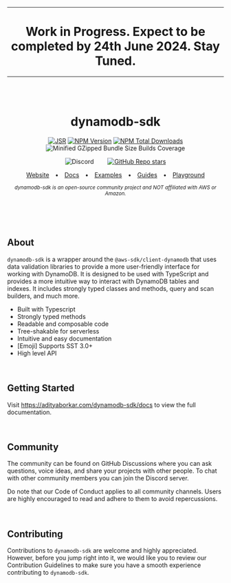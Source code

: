 <div align="center">
<!--  -->
<br/>
<br/>
<hr/>
<h1>Work in Progress. Expect to be completed by 24th June 2024. Stay Tuned.
</h1>
<hr/>
<!--  -->

<br/>
<br/>

<h1>dynamodb-sdk</h1>


[![JSR](https://jsr.io/badges/@dynamodb/sdk)](https://jsr.io/@dynamodb/sdk) [![NPM Version](https://img.shields.io/npm/v/dynamodb-sdk)](https://npmjs.com/package/dynamodb-sdk) [![NPM Total Downloads](https://img.shields.io/npm/d18m/dynamodb-sdk)]((https://npmjs.com/package/dynamodb-sdk)) ![Minified GZipped Bundle Size](https://badgen.net/bundlephobia/minzip/dynamodb-sdk) Builds Coverage

![Discord](https://img.shields.io/discord/server-id)
&emsp;&emsp;[![GitHub Repo stars](https://img.shields.io/github/stars/adityaborkar/dynamodb-sdk)](https://github.com/adityaborkar/dynamodb-sdk)

[Website](https://adityaborkar.com/dynamodb-sdk)&emsp;•&emsp;[Docs](https://adityaborkar.com/dynamodb-sdk/docs)&emsp;•&emsp;[Examples](https://adityaborkar.com/dynamodb-sdk/guides)&emsp;•&emsp;[Guides](https://adityaborkar.com/dynamodb-sdk/guides)&emsp;•&emsp;[Playground](https://adityaborkar.com/dynamodb-sdk/playround)

<sub><em>
dynamodb-sdk is an open-source community project and NOT affiliated with AWS or Amazon.
</em></sub>

<br/>
<br/>
<br/>

</div>


## About

`dynamodb-sdk` is a wrapper around the `@aws-sdk/client-dynamodb` that uses data validation libraries to provide a more user-friendly interface for working with DynamoDB. It is designed to be used with TypeScript and provides a more intuitive way to interact with DynamoDB tables and indexes. It includes strongly typed classes and methods, query and scan builders, and much more.


- Built with Typescript
- Strongly typed methods
- Readable and composable code
- Tree-shakable for serverless
- Intuitive and easy documentation
- [Emoji] Supports SST 3.0+
- High level API

<br/>

## Getting Started

Visit https://adityaborkar.com/dynamodb-sdk/docs to view the full documentation.

<br/>

## Community

The community can be found on GitHub Discussions where you can ask questions, voice ideas, and share your projects with other people. To chat with other community members you can join the Discord server.

Do note that our Code of Conduct applies to all community channels. Users are highly encouraged to read and adhere to them to avoid repercussions.

<br/>

## Contributing

Contributions to `dynamodb-sdk` are welcome and highly appreciated. However, before you jump right into it, we would like you to review our Contribution Guidelines to make sure you have a smooth experience contributing to `dynamodb-sdk`.

<!--
<br/>

## Contributors

We would like to thank all the contributors who helped make `dynamodb-sdk` better

- Aditya Borkar (TWITTER)
-->

